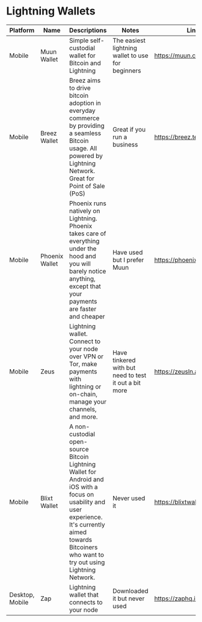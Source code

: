 # Lightning Wallets

| Platform        	| Name           	| Descriptions                                                                                                                                                                                                 	| Notes                                                 	| Link                           	|
|-----------------	|----------------	|--------------------------------------------------------------------------------------------------------------------------------------------------------------------------------------------------------------	|-------------------------------------------------------	|--------------------------------	|
| Mobile          	| Muun Wallet    	| Simple self-custodial wallet for Bitcoin and Lightning                                                                                                                                                       	| The easiest lightning wallet to use for beginners     	| https://muun.com/              	|
| Mobile          	| Breez Wallet   	| Breez aims to drive bitcoin adoption in everyday commerce by providing a seamless Bitcoin usage. All powered by Lightning Network. Great for Point of Sale (PoS)                                             	| Great if you run a business                           	| https://breez.technology/      	|
| Mobile          	| Phoenix Wallet 	| Phoenix runs natively on Lightning. Phoenix takes care of everything under the hood and you will barely notice anything, except that your payments are faster and cheaper                                    	| Have used but I prefer Muun                           	| https://phoenix.acinq.co/      	|
| Mobile          	| Zeus           	| Lightning wallet. Connect to your node over VPN or Tor, make payments with lightning or on-chain, manage your channels, and more.                                                                            	| Have tinkered with but need to test it out a bit more 	| https://zeusln.app/            	|
| Mobile          	| Blixt Wallet   	| A non-custodial open-source Bitcoin Lightning Wallet for Android and iOS with a focus on usability and user experience. It's currently aimed towards Bitcoiners who want to try out using Lightning Network. 	| Never used it                                         	| https://blixtwallet.github.io/ 	|
| Desktop, Mobile 	| Zap            	| Lightning wallet that connects to your node                                                                                                                                                                  	| Downloaded it but never used                          	| https://zaphq.io/              	|